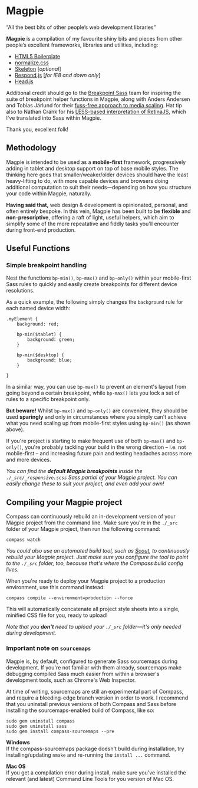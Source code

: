 # Magpie
&ldquo;All the best bits of other people&rsquo;s web development libraries&rdquo;

**Magpie** is a compilation of my favourite shiny bits and pieces from other people&rsquo;s excellent frameworks, libraries and utilities, including:

* [HTML5 Boilerplate](http://html5boilerplate.com/)
* [normalize.css](http://necolas.github.io/normalize.css/)
* [Skeleton](http://getskeleton.com) [_optional_]
* [Respond.js](https://github.com/scottjehl/Respond) [_for IE8 and down only_]
* [Head.js](http://headjs.com/)

Additional credit should go to the [Breakpoint Sass](http://breakpoint-sass.com/) team for inspiring the suite of breakpoint helper functions in Magpie, along with Anders Andersen and Tobias Järlund for their [fuss-free approach to media scaling](http://mobile.smashingmagazine.com/2013/09/16/responsive-images-performance-problem-case-study/). Hat tip also to Nathan Crank for his [LESS-based interpretation of RetinaJS](https://github.com/imulus/retinajs/tree/nathancrank-sass), which I've translated into Sass within Magpie.

Thank you, excellent folk!

## Methodology

Magpie is intended to be used as a **mobile-first** framework, progressively adding in tablet and desktop support on top of base mobile styles. The thinking here goes that smaller/weaker/older devices should have the least heavy-lifting to do, with more capable devices and browsers doing additional computation to suit their needs&mdash;depending on how you structure your code within Magpie, naturally.

**Having said that,** web design &amp; development is opinionated, personal, and often entirely bespoke. In this vein, Magpie has been built to be **flexible** and **non-prescriptive**, offering a raft of light, useful helpers, which aim to simplify some of the more repeatative and fiddly tasks you'll encounter during front-end production.

## Useful Functions

### Simple breakpoint handling

Nest the functions `bp-min()`, `bp-max()` and `bp-only()` within your mobile-first Sass rules to quickly and easily create breakpoints for different device resolutions.

As a quick example, the following simply changes the `background` rule for each named device width:

	.myElement {
		background: red;
		
		bp-min($tablet) {
			background: green;
		}
		
		bp-min($desktop) {
			background: blue;
		}
		
	}

In a similar way, you can use `bp-max()` to prevent an element's layout from going beyond a certain breakpoint, while `bp-max()` lets you lock a set of rules to a specific breakpoint only.

**But beware!** Whilst `bp-max()` and `bp-only()` are convenient, they should be used **sparingly** and only in circumstances where you simply can't achieve what you need scaling up from mobile-first styles using `bp-min()` (as shown above).

If you're project is starting to make frequent use of both `bp-max()` and `bp-only()`, you're probably tackling your build in the wrong direction &ndash; i.e. not mobile-first &ndash; and increasing future pain and testing headaches across more and more devices.

_You can find the **default Magpie breakpoints** inside the `./_src/_responsive.scss` Sass partial of your Magpie project. You can easily change these to suit your project, and even add your own!_

## Compiling your Magpie project

Compass can continuously rebuild an in-development version of your Magpie project from the command line. Make sure you're in the `./_src` folder of your Magpie project, then run the following command:

`compass watch`

_You could also use an automated build tool, such as [Scout](http://mhs.github.io/scout-app/), to continuously rebuild your Magpie project. Just make sure you configure the tool to point to the `./_src` folder, too, because that's where the Compass build config lives._

When you're ready to deploy your Magpie project to a production environment, use this command instead:

`compass compile --environment=production --force`

This will automatically concatenate all project style sheets into a single, minified CSS file for you, ready to upload!

_Note that you **don't** need to upload your `./_src` folder—it's only needed during development._

### Important note on `sourcemaps`

Magpie is, by default, configured to generate Sass sourcemaps during development. If you're not familiar with them already, sourcemaps make debugging compiled Sass much easier from within a browser's development tools, such as Chrome's Web Inspector.

At time of writing, sourcemaps are still an experimental part of Compass, and require a bleeding-edge branch version in order to work. I recommend that you uninstall previous versions of both Compass and Sass before installing the sourcemaps-enabled build of Compass, like so:

`sudo gem uninstall compass`<br/>
`sudo gem uninstall sass`<br/>
`sudo gem install compass-sourcemaps --pre`

**Windows**<br/>
If the compass-sourcemaps package doesn't build during installation, try installing/updating `nmake` and re-running the `install ...` command.

**Mac OS**<br/>
If you get a compilation error during install, make sure you've installed the relevant (and latest) Command Line Tools for you version of Mac OS.